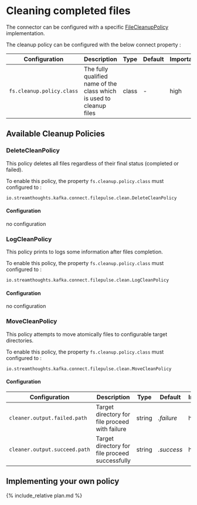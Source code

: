 # Cleaning completed files

The connector can be configured with a specific [FileCleanupPolicy](connect-file-pulse-api/src/main/java/io/streamthoughts/kafka/connect/filepulse/clean/FileCleanupPolicy.java) implementation.

The cleanup policy can be configured with the below connect property :

| Configuration |   Description |   Type    |   Default |   Importance  |
| --------------| --------------|-----------| --------- | ------------- |
|`fs.cleanup.policy.class` | The fully qualified name of the class which is used to cleanup files | class | *-* | high |


## Available Cleanup Policies

### DeleteCleanPolicy

This policy deletes all files regardless of their final status (completed or failed).

To enable this policy, the property `fs.cleanup.policy.class` must configured to : 

```
io.streamthoughts.kafka.connect.filepulse.clean.DeleteCleanPolicy
```

#### Configuration
no configuration

### LogCleanPolicy

This policy prints to logs some information after files completion.

To enable this policy, the property `fs.cleanup.policy.class` must configured to : 

```
io.streamthoughts.kafka.connect.filepulse.clean.LogCleanPolicy 
```

#### Configuration
no configuration

### MoveCleanPolicy

This policy attempts to move atomically files to configurable target directories.

To enable this policy, the property `fs.cleanup.policy.class` must configured to : 

```
io.streamthoughts.kafka.connect.filepulse.clean.MoveCleanPolicy
```

#### Configuration

| Configuration |   Description |   Type    |   Default |   Importance  |
| --------------| --------------|-----------| --------- | ------------- |
|`cleaner.output.failed.path` | Target directory for file proceed with failure | string | *.failure* | high |
|`cleaner.output.succeed.path` | Target directory for file proceed successfully | string | *.success* | high |

## Implementing your own policy

{% include_relative plan.md %}